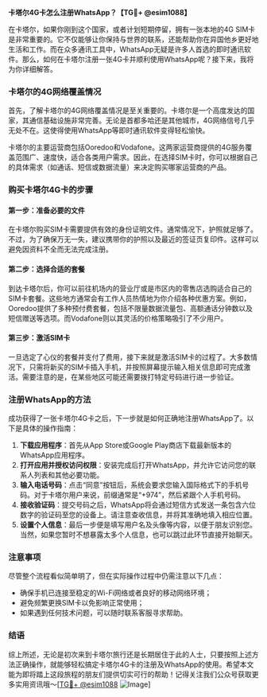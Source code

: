 **卡塔尔4G卡怎么注册WhatsApp？【TG💪+ @esim1088】**

在卡塔尔，如果你刚到这个国家，或者计划短期停留，拥有一张本地的4G SIM卡是非常重要的。它不仅能够让你保持与世界的联系，还能帮助你在异国他乡更好地生活和工作。而在众多通讯工具中，WhatsApp无疑是许多人首选的即时通讯软件。那么，如何在卡塔尔注册一张4G卡并顺利使用WhatsApp呢？接下来，我将为你详细解答。

### 卡塔尔的4G网络覆盖情况

首先，了解卡塔尔的4G网络覆盖情况是至关重要的。卡塔尔是一个高度发达的国家，其通信基础设施非常完善。无论是首都多哈还是其他城市，4G网络信号几乎无处不在。这使得使用WhatsApp等即时通讯软件变得轻松愉快。

卡塔尔的主要运营商包括Ooredoo和Vodafone。这两家运营商提供的4G服务覆盖范围广、速度快，适合各类用户需求。因此，在选择SIM卡时，你可以根据自己的具体需求（如通话、短信或数据流量）来决定购买哪家运营商的产品。

### 购买卡塔尔4G卡的步骤

#### 第一步：准备必要的文件

在卡塔尔购买SIM卡需要提供有效的身份证明文件。通常情况下，护照就足够了。不过，为了确保万无一失，建议携带你的护照以及最近的签证页复印件。这样可以避免因资料不全而无法完成注册。

#### 第二步：选择合适的套餐

到达卡塔尔后，你可以前往机场内的营业厅或是市区内的零售店选购适合自己的SIM卡套餐。这些地方通常会有工作人员热情地为你介绍各种优惠方案。例如，Ooredoo提供了多种预付费套餐，包括不限量数据流量包、高额通话分钟数以及短信赠送等选项。而Vodafone则以其灵活的价格策略吸引了不少用户。

#### 第三步：激活SIM卡

一旦选定了心仪的套餐并支付了费用，接下来就是激活SIM卡的过程了。大多数情况下，只需将新买的SIM卡插入手机，并按照屏幕提示输入相关信息即可完成激活。需要注意的是，在某些地区可能还需要拨打特定号码进行进一步验证。

### 注册WhatsApp的方法

成功获得了一张卡塔尔4G卡之后，下一步就是如何正确地注册WhatsApp了。以下是具体的操作指南：

1. **下载应用程序**：首先从App Store或Google Play商店下载最新版本的WhatsApp应用程序。
2. **打开应用并授权访问权限**：安装完成后打开WhatsApp，并允许它访问您的联系人列表和其他必要功能。
3. **输入电话号码**：点击“同意”按钮后，系统会要求您输入国际格式下的手机号码。对于卡塔尔用户来说，前缀通常是“+974”，然后紧跟个人手机号码。
4. **接收验证码**：提交号码之后，WhatsApp将会通过短信方式发送一条包含六位数字的验证码至您的设备上。请注意查收信息，并将其准确地填入相应位置。
5. **设置个人信息**：最后一步便是填写用户名及头像等内容，以便于朋友识别您。当然，如果您暂时不想暴露太多个人信息，也可以跳过此环节直接开始聊天。

### 注意事项

尽管整个流程看似简单明了，但在实际操作过程中仍需注意以下几点：

- 确保手机已连接至稳定的Wi-Fi网络或者良好的移动网络环境；
- 避免频繁更换SIM卡以免影响正常使用；
- 如果遇到任何技术问题，可以随时联系客服寻求帮助。

### 结语

综上所述，无论是初次来到卡塔尔旅行还是长期居住于此的人士，只要按照上述方法正确操作，就能够轻松搞定卡塔尔4G卡的注册及WhatsApp的使用。希望本文能为即将踏上这段旅程的朋友们提供切实可行的帮助！记得关注我们公众号获取更多实用资讯哦～[[TG💪+ @esim1088](https://t.me/s/esim1088) ![Image](https://i.postimg.cc/4NQfJmqS/Snipaste-2025-05-13-00-14-12.png)]
